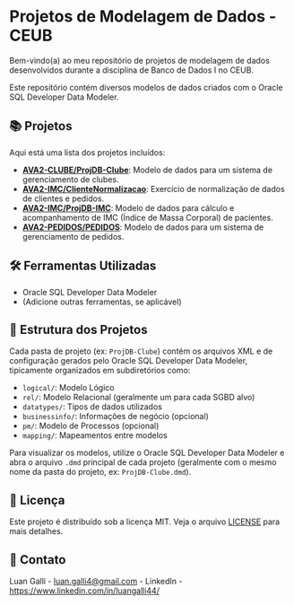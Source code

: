 # Projetos de Modelagem de Dados - CEUB

Bem-vindo(a) ao meu repositório de projetos de modelagem de dados desenvolvidos durante a disciplina de Banco de Dados I no CEUB.

Este repositório contém diversos modelos de dados criados com o Oracle SQL Developer Data Modeler.

## 📚 Projetos

Aqui está uma lista dos projetos incluídos:

* **[AVA2-CLUBE/ProjDB-Clube](./AVA2-CLUBE/ProjDB-Clube/)**: Modelo de dados para um sistema de gerenciamento de clubes.
* **[AVA2-IMC/ClienteNormalizacao](./AVA2-IMC/ClienteNormalizacao/)**: Exercício de normalização de dados de clientes e pedidos.
* **[AVA2-IMC/ProjDB-IMC](./AVA2-IMC/ProjDB-IMC/)**: Modelo de dados para cálculo e acompanhamento de IMC (Índice de Massa Corporal) de pacientes.
* **[AVA2-PEDIDOS/PEDIDOS](./AVA2-PEDIDOS/PEDIDOS/)**: Modelo de dados para um sistema de gerenciamento de pedidos.

## 🛠️ Ferramentas Utilizadas

* Oracle SQL Developer Data Modeler
* (Adicione outras ferramentas, se aplicável)

## 📂 Estrutura dos Projetos

Cada pasta de projeto (ex: `ProjDB-Clube`) contém os arquivos XML e de configuração gerados pelo Oracle SQL Developer Data Modeler, tipicamente organizados em subdiretórios como:
* `logical/`: Modelo Lógico
* `rel/`: Modelo Relacional (geralmente um para cada SGBD alvo)
* `datatypes/`: Tipos de dados utilizados
* `businessinfo/`: Informações de negócio (opcional)
* `pm/`: Modelo de Processos (opcional)
* `mapping/`: Mapeamentos entre modelos

Para visualizar os modelos, utilize o Oracle SQL Developer Data Modeler e abra o arquivo `.dmd` principal de cada projeto (geralmente com o mesmo nome da pasta do projeto, ex: `ProjDB-Clube.dmd`).

## 📄 Licença

Este projeto é distribuído sob a licença MIT. Veja o arquivo [LICENSE](./LICENSE) para mais detalhes.

## 👤 Contato

Luan Galli - luan.galli4@gmail.com - LinkedIn - https://www.linkedin.com/in/luangalli44/
